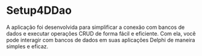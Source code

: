 # Setup4DDao
A aplicação foi desenvolvida para simplificar a conexão com bancos de dados e executar operações CRUD de forma fácil e eficiente. Com ela, você pode interagir com bancos de dados em suas aplicações Delphi de maneira simples e eficaz.
